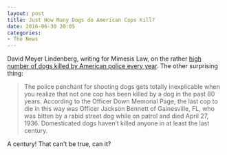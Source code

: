 ```yaml
---
layout: post
title: Just How Many Dogs do American Cops Kill?
date: 2016-06-30 20:05
categories: 
- The News
---
```


David Meyer Lindenberg, writing for Mimesis Law, on the rather [high number of dogs killed by American police every year]([http://mimesislaw.com/fault-lines/puppycide-just-how-many-dogs-do-american-cops-kill/10561]). The other surprising thing:

> The police penchant for shooting dogs gets totally inexplicable when you realize that not one cop has been killed by a dog in the past 80 years. According to the Officer Down Memorial Page, the last cop to die in this way was Officer Jackson Bennett of Gainesville, FL, who was bitten by a rabid street dog while on patrol and died April 27, 1936. Domesticated dogs haven’t killed anyone in at least the last century.

A century! That can't be true, can it?